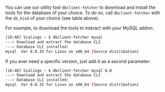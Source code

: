 You can use our utility tool `dbclient-fetcher` to download and install the
tools for the database of your choice. To do so, call `dbclient-fetcher` with
the `db_kind` of your choice (see table above).

For example, to download the tools to interact with your MySQL addon:

```bash
[10:48] Scalingo ~ $ dbclient-fetcher mysql
---> Download and extract the database CLI
---> Database CLI installed:
mysql  Ver 8.0.33 for Linux on x86_64 (Source distribution)
```

If you ever need a specific version, just add it as a second parameter:

```bash
[10:48] Scalingo ~ $ dbclient-fetcher mysql 8.0
---> Download and extract the database CLI
---> Database CLI installed:
mysql  Ver 8.0.33 for Linux on x86_64 (Source distribution)
```
